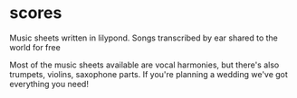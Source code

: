 # scores
Music sheets written in lilypond. Songs transcribed by ear shared to the world for free

Most of the music sheets available are vocal harmonies, but there's also trumpets, violins, saxophone parts. If you're planning a wedding we've got everything you need!